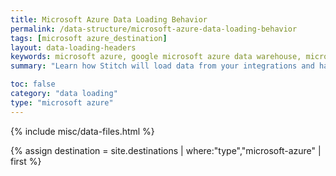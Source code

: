 ```yaml
---
title: Microsoft Azure Data Loading Behavior
permalink: /data-structure/microsoft-azure-data-loading-behavior
tags: [microsoft azure_destination]
layout: data-loading-headers
keywords: microsoft azure, google microsoft azure data warehouse, microsoft azure data warehouse, microsoft azure etl, etl to microsoft azure
summary: "Learn how Stitch will load data from your integrations and handle various scenarios into a Microsoft Azure destination."

toc: false
category: "data loading"
type: "microsoft azure"
---
```

{% include misc/data-files.html %}

{% assign destination = site.destinations | where:"type","microsoft-azure" | first %}
